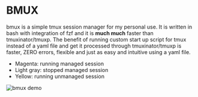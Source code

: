 # BMUX

bmux is a simple tmux session manager for my personal use. It is written in bash
with integration of fzf and it is **much much** faster than tmuxinator/tmuxp. The
benefit of running custom start up script for tmux instead of a yaml file and get it processed
through tmuxinator/tmuxp is faster, ZERO errors, flexible and just as easy and intuitive
using a yaml file.

- Magenta: running managed session
- Light gray: stopped managed session
- Yellow: running unmanaged session

![bmux demo](https://user-images.githubusercontent.com/43941510/83378319-ba023300-a41b-11ea-98bd-757499650467.png)
